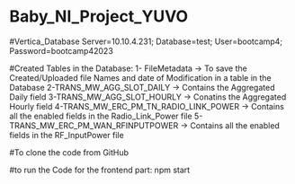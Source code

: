 # Baby_NI_Project_YUVO

#Vertica_Database
    Server=10.10.4.231;
    Database=test;
    User=bootcamp4;
    Password=bootcamp42023

#Created Tables in the Database:
    1- FileMetadata -> To save the Created/Uploaded file Names and date of Modification in a table in the Database 
    2-TRANS_MW_AGG_SLOT_DAILY -> Contains the Aggregated Daily field
    3-TRANS_MW_AGG_SLOT_HOURLY -> Conatins the Aggregated Hourly field
    4-TRANS_MW_ERC_PM_TN_RADIO_LINK_POWER -> Contains all the enabled fields in the Radio_Link_Power file 
    5-TRANS_MW_ERC_PM_WAN_RFINPUTPOWER -> Contains all the enabled fields in the RF_InputPower file

#To clone the code from GitHub 

#to run the Code for the frontend part: npm start
